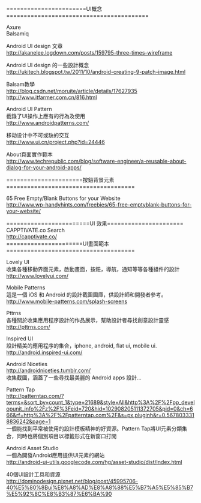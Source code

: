 =======================UI概念=========================================<br />

Axure <br />
Balsamiq <br />

Android UI design 文章<br />
http://akanelee.logdown.com/posts/159795-three-times-wireframe<br />

Android UI design 的一些設計概念<br />
http://ukitech.blogspot.tw/2011/10/android-creating-9-patch-image.html<br />


Balsam教學<br />
http://blog.csdn.net/moruite/article/details/17627935<br />
http://www.itfarmer.com.cn/816.html<br />


Android UI Pattern<br />
截錄了UI操作上應有的行為及使用<br />
http://www.androidpatterns.com/<br />

移动设计中不可或缺的交互<br />
http://www.ui.cn/project.php?id=24446<br />

About頁面實作範本<br />
http://www.techrepublic.com/blog/software-engineer/a-reusable-about-dialog-for-your-android-apps/<br />

======================按鈕背景元素=====================================<br />

65 Free Empty/Blank Buttons for your Website<br />
http://www.wp-handyhints.com/freebies/65-free-emptyblank-buttons-for-your-website/<br />

========================UI 效果======================<br />
CAPPTIVATE.co Search <br />
http://capptivate.co/<br />
======================UI畫面範本=====================================<br />

Lovely UI<br />
收集各種移動界面元素，啟動畫面，按鈕，導航，通知等等各種組件的設計<br />
http://www.lovelyui.com/<br />

Mobile Patterns<br />
這是一個 iOS 和 Android 的設計截圖圖庫，供設計師和開發者參考。<br />
http://www.mobile-patterns.com/splash-screens<br />

Pttrns<br />
各種關於收集應用程序設計的作品展示，幫助設計者尋找創意設計靈感<br />
http://pttrns.com/<br />

Inspired UI<br />
設計精美的應用程序的集合，iphone, android, flat ui, mobile ui.<br />
http://android.inspired-ui.com/<br />

Android Niceties<br />
http://androidniceties.tumblr.com/<br />
收集截圖，涵蓋了一些尋找最美麗的 Android apps 設計...<br />


Pattern Tap<br />
http://patterntap.com/?terms=&sort_by=count_1&type=21689&style=All&http%3A%2F%2Fpp_developunit_info%2Fz%2F%3Feid=720&hid=102908205111372705&pid=0&ch=666&rf=http%3A%2F%2Fpatterntap.com%2F&s=px.pluginh&r=0.5678033318836242&page=1<br />
一個能找到平常被使用的設計模板精神的好資源。Pattern Tap將UI元素分類集合，同時也將個別項目以標籤形式在新窗口打開<br />


Android Asset Studio<br />
一個為開發Android應用提供UI元素的網站<br />
http://android-ui-utils.googlecode.com/hg/asset-studio/dist/index.html<br />

40個UI設計工具和資源<br />
http://dominodesign.pixnet.net/blog/post/45995706-40%E5%80%8Bui%E8%A8%AD%E8%A8%88%E5%B7%A5%E5%85%B7%E5%92%8C%E8%B3%87%E6%BA%90<br />